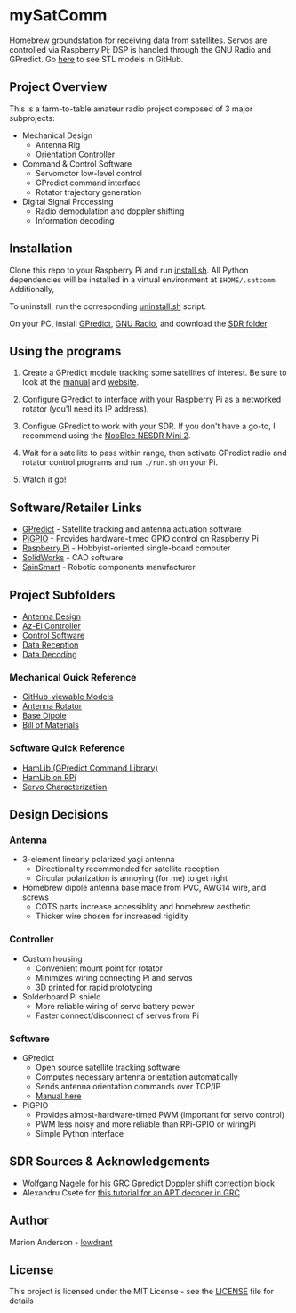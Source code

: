 # mySatComm
Homebrew groundstation for receiving data from satellites. Servos are controlled via Raspberry Pi; DSP is handled through the GNU Radio and GPredict. Go [here](mechanical/stl) to see STL models in GitHub.

## Project Overview
This is a farm-to-table amateur radio project composed of 3 major subprojects:

* Mechanical Design
	* Antenna Rig
	* Orientation Controller
* Command & Control Software
	* Servomotor low-level control
	* GPredict command interface
	* Rotator trajectory generation
* Digital Signal Processing
	* Radio demodulation and doppler shifting
	* Information decoding

## Installation
Clone this repo to your Raspberry Pi and run [install.sh](installers/install.sh). All Python dependencies will be installed in a virtual environment at `$HOME/.satcomm`. Additionally, 

To uninstall, run the corresponding [uninstall.sh](installers/uninstall.sh) script.

On your PC, install [GPredict](http://gpredict.oz9aec.net/), [GNU Radio](https://www.gnuradio.org/), and download the [SDR folder](sdr).

## Using the programs
1. Create a GPredict module tracking some satellites of interest. Be sure to look at the [manual](documentation/gpredict_manual.PDF) and [website](http://gpredict.oz9aec.net/).

2. Configure GPredict to interface with your Raspberry Pi as a networked rotator (you'll need its IP address).

3. Configue GPredict to work with your SDR. If you don't have a go-to, I recommend using the [NooElec NESDR Mini 2](https://www.nooelec.com/store/sdr/sdr-receivers/nesdr-mini2-rtl2832u-r820t2.html).

4. Wait for a satellite to pass within range, then activate GPredict radio and rotator control programs and run `./run.sh` on your Pi.

5. Watch it go!

## Software/Retailer Links
* [GPredict](http://gpredict.oz9aec.net/) - Satellite tracking and antenna actuation software
* [PiGPIO](http://abyz.me.uk/rpi/pigpio/index.html) - Provides hardware-timed GPIO control on Raspberry Pi
* [Raspberry Pi](https://www.raspberrypi.org/) - Hobbyist-oriented single-board computer
* [SolidWorks](https://www.solidworks.com/) - CAD software
* [SainSmart](https://www.com.sainsmart) - Robotic components manufacturer

## Project Subfolders
* [Antenna Design](mechanical/antenna)
* [Az-El Controller](mechanical/azel_controller)
* [Control Software](cmd-n-ctl/)
* [Data Reception](sdr/rx)
* [Data Decoding](sdr/decoder)

### Mechanical Quick Reference
* [GitHub-viewable Models](mechanical/stl)
* [Antenna Rotator](mechanical/drawings/controller.PDF)
* [Base Dipole](mechanical/drawings/dipole.PDF)
* [Bill of Materials](BOM.txt)

### Software Quick Reference
* [HamLib (GPredict Command Library)](http://hamlib.sourceforge.net/manuals/1.2.15/index.html)
* [HamLib on RPi](https://kb9mwr.blogspot.com/2013/04/raspberry-pi-web-based-rig-control.html)
* [Servo Characterization](cmd-n-ctl/servo-tests)

## Design Decisions
### Antenna
* 3-element linearly polarized yagi antenna
	* Directionality recommended for satellite reception
	* Circular polarization is annoying (for me) to get right
* Homebrew dipole antenna base made from PVC, AWG14 wire, and screws
	* COTS parts increase accessiblity and homebrew aesthetic
	* Thicker wire chosen for increased rigidity

### Controller
* Custom housing
	* Convenient mount point for rotator
	* Minimizes wiring connecting Pi and servos
	* 3D printed for rapid prototyping
* Solderboard Pi shield
	* More reliable wiring of servo battery power
	* Faster connect/disconnect of servos from Pi

### Software
* GPredict
	* Open source satellite tracking software
	* Computes necessary antenna orientation automatically
	* Sends antenna orientation commands over TCP/IP
	* [Manual here](documentation/gpredict_manual.PDF)
* PiGPIO
	* Provides almost-hardware-timed PWM (important for servo control)
	* PWM less noisy and more reliable than RPi-GPIO or wiringPi
	* Simple Python interface

## SDR Sources & Acknowledgements
* Wolfgang Nagele for his [GRC Gpredict Doppler shift correction block](https://github.com/wnagele/gr-gpredict-doppler)
* Alexandru Csete for [this tutorial for an APT decoder in GRC](http://oz9aec.net/radios/gnu-radio/simple-apt-decoder-prototype)

## Author
Marion Anderson - [lowdrant](https://github.com/lowdrant)

## License
This project is licensed under the MIT License - see the [LICENSE](LICENSE.md) file for details
